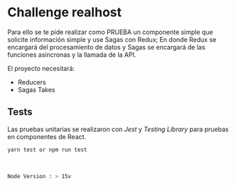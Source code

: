 # Challenge realhost

Para ello se te pide realizar como PRUEBA un componente simple que solicite información simple y use Sagas con Redux; En donde Redux se encargará del procesamiento de datos y Sagas se encargará de las funciones asíncronas y la llamada de la API.

El proyecto necesitará:

- Reducers
- Sagas Takes

## Tests

Las pruebas unitarias se realizaron con _Jest_ y _Testing Library_ para pruebas en componentes de React.

```bash
yarn test or npm run test
```

<br/>

```bash
Node Version : > 15v
```
